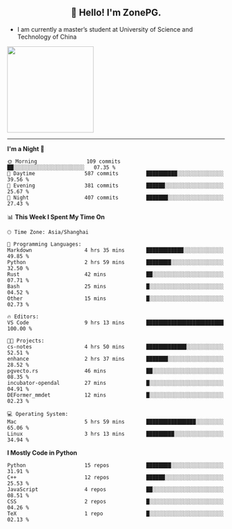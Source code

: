 <h2 align="center">👋 Hello! I'm ZonePG.</h2>

- I am currently a master’s student at University of Science and Technology of China

<img height=200 align="center" src="https://github-readme-stats.vercel.app/api?username=zonepg" />

-------

<!--START_SECTION:waka-->
**I'm a Night 🦉** 

```text
🌞 Morning                109 commits         ██░░░░░░░░░░░░░░░░░░░░░░░   07.35 % 
🌆 Daytime                587 commits         ██████████░░░░░░░░░░░░░░░   39.56 % 
🌃 Evening                381 commits         ██████░░░░░░░░░░░░░░░░░░░   25.67 % 
🌙 Night                  407 commits         ███████░░░░░░░░░░░░░░░░░░   27.43 % 
```


📊 **This Week I Spent My Time On** 

```text
🕑︎ Time Zone: Asia/Shanghai

💬 Programming Languages: 
Markdown                 4 hrs 35 mins       ████████████░░░░░░░░░░░░░   49.85 % 
Python                   2 hrs 59 mins       ████████░░░░░░░░░░░░░░░░░   32.50 % 
Rust                     42 mins             ██░░░░░░░░░░░░░░░░░░░░░░░   07.71 % 
Bash                     25 mins             █░░░░░░░░░░░░░░░░░░░░░░░░   04.52 % 
Other                    15 mins             █░░░░░░░░░░░░░░░░░░░░░░░░   02.73 % 

🔥 Editors: 
VS Code                  9 hrs 13 mins       █████████████████████████   100.00 % 

🐱‍💻 Projects: 
cs-notes                 4 hrs 50 mins       █████████████░░░░░░░░░░░░   52.51 % 
enhance                  2 hrs 37 mins       ███████░░░░░░░░░░░░░░░░░░   28.52 % 
pgvecto.rs               46 mins             ██░░░░░░░░░░░░░░░░░░░░░░░   08.35 % 
incubator-opendal        27 mins             █░░░░░░░░░░░░░░░░░░░░░░░░   04.91 % 
DEFormer_mmdet           12 mins             █░░░░░░░░░░░░░░░░░░░░░░░░   02.23 % 

💻 Operating System: 
Mac                      5 hrs 59 mins       ████████████████░░░░░░░░░   65.06 % 
Linux                    3 hrs 13 mins       █████████░░░░░░░░░░░░░░░░   34.94 % 
```

**I Mostly Code in Python** 

```text
Python                   15 repos            ████████░░░░░░░░░░░░░░░░░   31.91 % 
C++                      12 repos            ██████░░░░░░░░░░░░░░░░░░░   25.53 % 
JavaScript               4 repos             ██░░░░░░░░░░░░░░░░░░░░░░░   08.51 % 
CSS                      2 repos             █░░░░░░░░░░░░░░░░░░░░░░░░   04.26 % 
TeX                      1 repo              █░░░░░░░░░░░░░░░░░░░░░░░░   02.13 % 
```




<!--END_SECTION:waka-->
